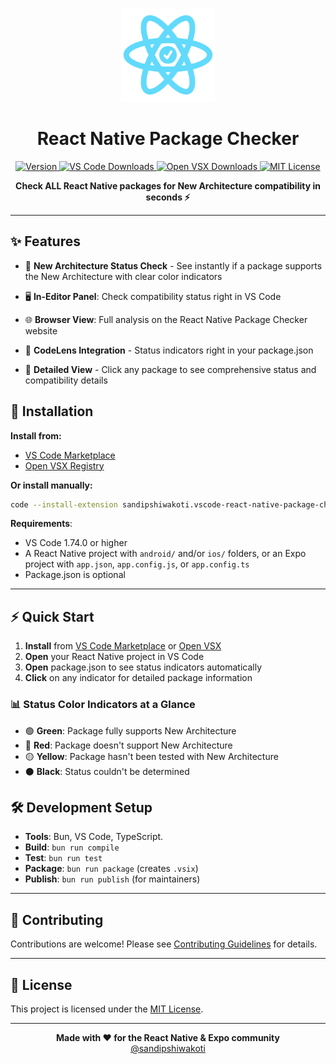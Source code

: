 <p align="center">
  <img src="assets/logo.png" alt="React Native Package Checker Logo" width="150" height="150">
</p>

<h1 align="center">React Native Package Checker</h1>

<p align="center">
  <a href="https://marketplace.visualstudio.com/items?itemName=sandipshiwakoti.vscode-react-native-package-checker">
    <img src="https://img.shields.io/visual-studio-marketplace/v/sandipshiwakoti.vscode-react-native-package-checker?style=flat-square&label=version" alt="Version">
  </a>
  <a href="https://marketplace.visualstudio.com/items?itemName=sandipshiwakoti.vscode-react-native-package-checker">
    <img src="https://img.shields.io/visual-studio-marketplace/d/sandipshiwakoti.vscode-react-native-package-checker?style=flat-square&color=success&label=vscode%20downloads" alt="VS Code Downloads">
  </a>
  <a href="https://open-vsx.org/extension/sandipshiwakoti/vscode-react-native-package-checker">
    <img src="https://img.shields.io/open-vsx/dt/sandipshiwakoti/vscode-react-native-package-checker?style=flat-square&color=success&label=openvsx%20downloads" alt="Open VSX Downloads">
  </a>
  <a href="https://github.com/sandipshiwakoti/vscode-react-native-package-checker/blob/main/LICENSE">
    <img src="https://img.shields.io/github/license/sandipshiwakoti/vscode-react-native-package-checker?style=flat-square&color=blue&label=license" alt="MIT License">
  </a>
</p>

<p align="center">
  <strong>Check ALL React Native packages for New Architecture compatibility in seconds ⚡️</strong><br>
</p>

---

## ✨ Features

- 🎯 **New Architecture Status Check** - See instantly if a package supports the New Architecture with clear color indicators

- 🖥️ **In-Editor Panel**: Check compatibility status right in VS Code

- 🌐 **Browser View**: Full analysis on the React Native Package Checker website

- 🔎 **CodeLens Integration** - Status indicators right in your package.json

- 📝 **Detailed View** - Click any package to see comprehensive status and compatibility details


## 🚀 Installation

**Install from:**

- [VS Code Marketplace](https://marketplace.visualstudio.com/items?itemName=sandipshiwakoti.vscode-react-native-package-checker)
- [Open VSX Registry](https://open-vsx.org/extension/sandipshiwakoti/vscode-react-native-package-checker)

**Or install manually:**

```bash
code --install-extension sandipshiwakoti.vscode-react-native-package-checker
```

**Requirements**:

- VS Code 1.74.0 or higher
- A React Native project with `android/` and/or `ios/` folders, or an Expo project with `app.json`, `app.config.js`, or `app.config.ts`
- Package.json is optional

---

## ⚡ Quick Start

1. **Install** from [VS Code Marketplace](https://marketplace.visualstudio.com/items?itemName=sandipshiwakoti.vscode-react-native-package-checker) or [Open VSX](https://open-vsx.org/extension/sandipshiwakoti/vscode-react-native-package-checker)
2. **Open** your React Native project in VS Code
3. **Open** package.json to see status indicators automatically
5. **Click** on any indicator for detailed package information

### 📊 Status Color Indicators at a Glance

- 🟢 **Green**: Package fully supports New Architecture
- 🔴 **Red**: Package doesn't support New Architecture
- 🟡 **Yellow**: Package hasn't been tested with New Architecture
- ⚫ **Black**: Status couldn't be determined


## 🛠️ Development Setup

- **Tools**: Bun, VS Code, TypeScript.
- **Build**: `bun run compile`
- **Test**: `bun run test`
- **Package**: `bun run package` (creates `.vsix`)
- **Publish**: `bun run publish` (for maintainers)

---

## 🙌 Contributing

Contributions are welcome! Please see [Contributing Guidelines](.github/CONTRIBUTING.md) for details.

---

## 📜 License

This project is licensed under the [MIT License](https://github.com/sandipshiwakoti/vscode-react-native-package-checker/blob/main/LICENSE).

---

<p align="center">
  <strong>Made with ❤️ for the React Native & Expo community</strong><br>
  <a href="https://github.com/sandipshiwakoti">@sandipshiwakoti</a>
</p>
